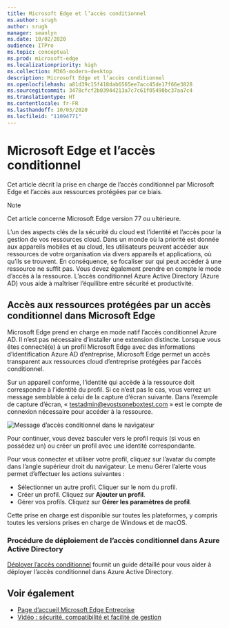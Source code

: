 ```yaml
---
title: Microsoft Edge et l’accès conditionnel
ms.author: srugh
author: srugh
manager: seanlyn
ms.date: 10/02/2020
audience: ITPro
ms.topic: conceptual
ms.prod: microsoft-edge
ms.localizationpriority: high
ms.collection: M365-modern-desktop
description: Microsoft Edge et l’accès conditionnel
ms.openlocfilehash: a81d39c15f418dab6565ee7acc45de17f66e3828
ms.sourcegitcommit: 3478cfcf2b03944213a7c7c61f05490bc37aa7c4
ms.translationtype: HT
ms.contentlocale: fr-FR
ms.lasthandoff: 10/03/2020
ms.locfileid: "11094771"
---
```

# Microsoft Edge et l’accès conditionnel
  
Cet article décrit la prise en charge de l’accès conditionnel par Microsoft Edge et l’accès aux ressources protégées par ce biais.

> [!NOTE]
> Cet article concerne Microsoft Edge version 77 ou ultérieure.

L’un des aspects clés de la sécurité du cloud est l’identité et l’accès pour la gestion de vos ressources cloud. Dans un monde où la priorité est donnée aux appareils mobiles et au cloud, les utilisateurs peuvent accéder aux ressources de votre organisation via divers appareils et applications, où qu’ils se trouvent. En conséquence, se focaliser sur qui peut accéder à une ressource ne suffit pas. Vous devez également prendre en compte le mode d’accès à la ressource. L’accès conditionnel Azure Active Directory (Azure AD) vous aide à maîtriser l’équilibre entre sécurité et productivité.

## Accès aux ressources protégées par un accès conditionnel dans Microsoft Edge

Microsoft Edge prend en charge en mode natif l’accès conditionnel Azure AD. Il n’est pas nécessaire d’installer une extension distincte. Lorsque vous êtes connecté(e) à un profil Microsoft Edge avec des informations d’identification Azure AD d’entreprise, Microsoft Edge permet un accès transparent aux ressources cloud d’entreprise protégées par l’accès conditionnel.

Sur un appareil conforme, l’identité qui accède à la ressource doit correspondre à l’identité du profil.  Si ce n’est pas le cas, vous verrez un message semblable à celui de la capture d’écran suivante. Dans l’exemple de capture d’écran, « testadmin@evostsoneboxtest.com » est le compte de connexion nécessaire pour accéder à la ressource.

![Message d’accès conditionnel dans le navigateur](./media/edge-security/microsoft-edge-security-conditional-access.png)

Pour continuer, vous devez basculer vers le profil requis (si vous en possédez un) ou créer un profil avec une identité correspondante.

Pour vous connecter et utiliser votre profil, cliquez sur l’avatar du compte dans l’angle supérieur droit du navigateur. Le menu Gérer l’alerte vous permet d’effectuer les actions suivantes :

- Sélectionner un autre profil. Cliquer sur le nom du profil.
- Créer un profil. Cliquez sur **Ajouter un profil**.
- Gérer vos profils. Cliquez sur **Gérer les paramètres de profil**.

Cette prise en charge est disponible sur toutes les plateformes, y compris toutes les versions prises en charge de Windows et de macOS.

### Procédure de déploiement de l’accès conditionnel dans Azure Active Directory

[Déployer l’accès conditionnel](https://docs.microsoft.com/azure/active-directory/conditional-access/plan-conditional-access) fournit un guide détaillé pour vous aider à déployer l’accès conditionnel dans Azure Active Directory.

## Voir également

- [Page d’accueil Microsoft Edge Entreprise](https://aka.ms/EdgeEnterprise)
- [Vidéo : sécurité, compatibilité et facilité de gestion](/microsoft-edge-video-security-compatibility-manageability.md)
